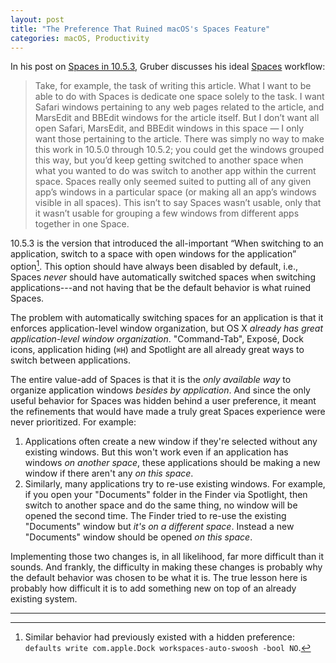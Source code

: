 ```yaml
---
layout: post
title: "The Preference That Ruined macOS's Spaces Feature"
categories: macOS, Productivity
---
```


In his post on [Spaces in 10.5.3](https://daringfireball.net/2008/05/spaces), Gruber discusses his ideal [Spaces](https://en.wikipedia.org/wiki/Spaces_(software)) workflow:

> Take, for example, the task of writing this article. What I want to be able to do with Spaces is dedicate one space solely to the task. I want Safari windows pertaining to any web pages related to the article, and MarsEdit and BBEdit windows for the article itself. But I don’t want all open Safari, MarsEdit, and BBEdit windows in this space — I only want those pertaining to the article. There was simply no way to make this work in 10.5.0 through 10.5.2; you could get the windows grouped this way, but you’d keep getting switched to another space when what you wanted to do was switch to another app within the current space. Spaces really only seemed suited to putting all of any given app’s windows in a particular space (or making all an app’s windows visible in all spaces). This isn’t to say Spaces wasn’t usable, only that it wasn’t usable for grouping a few windows from different apps together in one Space.

10.5.3 is the version that introduced the all-important “When switching to an application, switch to a space with open windows for the application” option[^defaults]. This option should have always been disabled by default, i.e., Spaces *never* should have automatically switched spaces when switching  applications---and not having that be the default behavior is what ruined Spaces.

The problem with automatically switching spaces for an application is that it enforces application-level window organization, but OS X *already has great application-level window organization*. "Command-Tab", Exposé, Dock icons, application hiding (`⌘H`) and Spotlight are all already great ways to switch between applications.

The entire value-add of Spaces is that it is the *only available way* to organize application windows *besides by application*. And since the only useful behavior for Spaces was hidden behind a user preference, it meant the refinements that would have made a truly great Spaces experience were never prioritized. For example:

1. Applications often create a new window if they're selected without any existing windows. But this won't work even if an application has windows *on another space*, these applications should be making a new window if there aren't any *on this space*.
2. Similarly, many applications try to re-use existing windows. For example, if you open your "Documents" folder in the Finder via Spotlight, then switch to another space and do the same thing, no window will be opened the second time. The Finder tried to re-use the existing "Documents" window but *it's on a different space*. Instead a new "Documents" window should be opened *on this space*.

Implementing those two changes is, in all likelihood, far more difficult than it sounds. And frankly, the difficulty in making these changes is probably why the default behavior was chosen to be what it is. The true lesson here is probably how difficult it is to add something new on top of an already existing system.

* * *

[^defaults]: Similar behavior had previously existed with a hidden preference: `defaults write com.apple.Dock workspaces-auto-swoosh -bool NO`.
